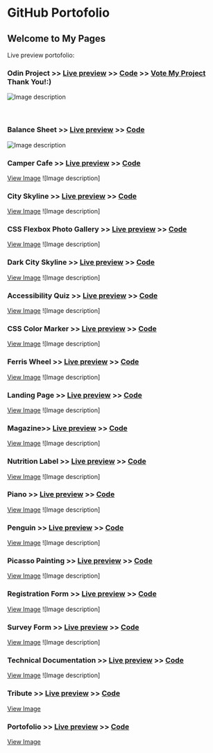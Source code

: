 #  GitHub Portofolio
## Welcome to My Pages


Live preview portofolio: 

### Odin Project >> [Live preview](https://codringavan.github.io/odin-project/) >> [Code](https://github.com/CodrinGavan/odin-project) >> [Vote My Project](https://www.theodinproject.com/dashboard) Thank You!:)
![Image description](https://blogger.googleusercontent.com/img/b/R29vZ2xl/AVvXsEijzeVq8KfJC0E5urbk1gLyt07wK0sabMsCHAyoP7hx13f159Kxb5LbFuiCGC7NcXVwHCUnpO-5hnpO8n47z2Z2o2Kpe0Bm-Ns1Fymtk6N_LGBKsVEHiMLqdiGLOhWOjx5ZxoEt2ivZNOKunZdrEgB870z8u5bA6jqTnWRG45YbGlbRJ4qyJd_9oE2ncg/w400-h245/Sculpture.png)
<br><br><br>
### Balance Sheet >> [Live preview](https://codringavan.github.io/balance-sheet/) >> [Code](https://github.com/CodrinGavan/balance-sheet)
![Image description](https://blogger.googleusercontent.com/img/b/R29vZ2xl/AVvXsEjfg3MSuIORpaJylhfL6LAJ34fzZM5EXRc-lh1HalRHtkw_VqhRVahzp0C06n-CBGjtkO-RaGlWrFPO4MU3pk6bBrwYEyLtQjJ3JjOxf4EYlg6s9VMp_iCNPPOrSPXMckZBvHpgaAUHH_5EoiBXFY7YDwg04Rv9Sbo0O-sm0jd9JE5IjFi6TAyt189a4Q/w373-h400/Balance-Sheet.png)

### Camper Cafe >> [Live preview](https://codringavan.github.io/camper-cafe/) >> [Code](https://github.com/CodrinGavan/camper-cafe)
[View Image](https://blogger.googleusercontent.com/img/b/R29vZ2xl/AVvXsEhFLFFO3Pfb-a7qG-DhGTKYdemqloM_Pua8kSbjmbYPcrAHqhrUWJMbd9IulEgxUWXuqJSOedu-0Kh1dFhNL9Ijq4LOdnqoSWSwpbo_CHlzyF5uSmxNH7BV0PeOBq9QigOct4Ny3lW41KdhHZRaeg6s_DEP-VfLNljCZbDc5oMDUYmfNmOd9tDJWHWGjQ/w400-h375/camper-cafe.png)
![Image description]

### City Skyline >> [Live preview](https://codringavan.github.io/city-skyline-/) >> [Code](https://github.com/CodrinGavan/city-skyline-)
[View Image](https://blogger.googleusercontent.com/img/b/R29vZ2xl/AVvXsEjuqNwpNGevU73lNY2IIt6wdnzhrF_ogiKC4d5M3UzQlLgaVXog_9teokaNqncdY3UebpruRVirHWRAWy9dqm1QPKM9YfOJDoRIDuaABzJLVfLWXFn3t2ezPC8cW26IZ26ylNpCz7UGzQIRalnqaXx_yPmS7gmE7dFdIfVjE9_TyT7dEi0Lwz-d9jh-0w/s400/City-Skyline.png)
![Image description]

### CSS Flexbox Photo Gallery >> [Live preview](https://codringavan.github.io/CSS-FLEXBOX-PHOTO-GALLERY/) >> [Code](https://github.com/CodrinGavan/CSS-FLEXBOX-PHOTO-GALLERY)
[View Image](https://blogger.googleusercontent.com/img/b/R29vZ2xl/AVvXsEhBu1APz-XqTrlbD3Kh2kIVGnkxl0DspNKBpfxPxuqRZqAjSR_WH6I0Z82F7jVLKgHIZUcaoTf7LZqn01r2CmUqzt_CmdkdVKkAxOle9GMQOFa8BQeDMcgNDr6qvjUdQhpfyG9ISGCSth0bU34m2CMbgSz3tAXUM7hTyyHbf-bNjr4VmUqpBzIwNIwlqw/s400/CSS-FLEXBOX-PHOTO-GALLERY.png)
![Image description]

### Dark City Skyline >> [Live preview](https://codringavan.github.io/dark-city-skyline/) >> [Code](https://github.com/CodrinGavan/dark-city-skyline)
[View Image](https://blogger.googleusercontent.com/img/b/R29vZ2xl/AVvXsEiRMtheVuY3AjGVoaTa2Pt6qkv6_zDAkF1vTYw9X09KFmI0liuXrN_OcM4TuFrWzzOyAttPlLiAcDbmdlJ7-roE8EhhExyQGYtd4uCmvlvdVGlBYXJ8ETXqxMF-UvK9bAora5Rb8CVDyYc8TAb-RdbM8zAA88sVzcS5IEhwSE7GpjsLOxqQRYs_0hsChw/s400/City-Skyline2.png)
![Image description]

### Accessibility Quiz >> [Live preview](https://codringavan.github.io/accessibility-quiz/) >> [Code](https://github.com/CodrinGavan/accessibility-quiz)
[View Image](https://blogger.googleusercontent.com/img/b/R29vZ2xl/AVvXsEgX10h5JYkToLgzI7lHtwUfzmlp1wvJ-YnL9LfwIvNPh62SxG5naRVGz7zqm6PZ8H9I8K3xwhpIxsopwN1VjxEVOUeoziw_aA3P0JQlrFuWV3uxPnqO8tG3xnO1ln9LIidEdmTBp1r7OK-8Ex68gXVJbkTV_OWP1Ng-_12BwSGFteVoCHxpJE7qEDJdCQ/s400/Accessibility-Quiz.png)
![Image description]

### CSS Color Marker >> [Live preview](https://codringavan.github.io/CSS-color-marker/) >> [Code](https://github.com/CodrinGavan/CSS-color-marker)
[View Image](https://blogger.googleusercontent.com/img/b/R29vZ2xl/AVvXsEgZVKvF7ErFoMd8MtgCXmnuBYdEz0F2xqQoGFRAP54ZLl5FlnrHCtgf6mNezImbGdPyYwFxyrSPxvaX_uDMeopN2wM0qLtWr9RAJRu3SDm1HnxlxTebEmznq2c7e-qS8V2OS9vb8E7vLUwhp44W6pEpBPMevgVCMBQC5J4jFRnnS2cVmD97yInMgOd_sw/s400/CSS%20Color%20Marker.png)
![Image description]

### Ferris Wheel >> [Live preview](https://codringavan.github.io/ferris-wheel/) >> [Code](https://github.com/CodrinGavan/ferris-wheel)
[View Image](https://blogger.googleusercontent.com/img/b/R29vZ2xl/AVvXsEhDRHRoC_jFk3NtPlJdlOJv7wrmpSnH663X3Q7ctoF-gsMmm8WjcnbqUxbJS9O-ZSF2bCAxl16KbpNOWla55tfn7rvzB1VD0zvSKr0ol6KNEDqNS43Z5Dm8paNDct_NHv_nfoGx3JRgi2DyFQY0tCI6P5cJwaibGwYz0If_2FyX18_M9EbqiJ1jrpV36g/s400/Ferris-Wheel.png)
![Image description]

### Landing Page >> [Live preview](https://codringavan.github.io/landing/) >> [Code](https://github.com/CodrinGavan/landing)
[View Image](https://blogger.googleusercontent.com/img/b/R29vZ2xl/AVvXsEjXgan5eZzGRbQkx0-2wbLF6aiSgMALw1g8H1QvAXpfxXdrW_qj7a5CcvmJ-s_I3Ole9xPuyhl_2-qWf7rrr79p3EwbpBbVd0u1-rW1W5Ln58t3Ig6lTrbcV4YCnbghon1wrsGzlCpJPIxwOpcc9mvH9uK6u6WO_cwPP_B3gqlL7u-FmdNlYCGBmJ8mGw/w640-h379/landing.png)
![Image description]

### Magazine>> [Live preview](https://codringavan.github.io/Magazine/) >> [Code](https://github.com/CodrinGavan/Magazine)
[View Image](https://blogger.googleusercontent.com/img/b/R29vZ2xl/AVvXsEg9opn5Ps9NHEiC9-4Zgs-olxuHVXqN7nzMpetwIx5PwcKVECYMVQYqlqFzOkvi4dGM_QiTk3RjLIaDGOkY251sL4tk22bwlKsogJd4lovDI7mtKl8Mq4PbMuzlSQ-0_EPD_ukEmKqRwEhlwi-LSPrZhp7qIFkh_b3pXyUr6tTDi2H44UHdssQjf5ZTaQ/s400/Magazine.png)
![Image description]

### Nutrition Label >> [Live preview](https://codringavan.github.io/nutrition-label/) >> [Code](https://github.com/CodrinGavan/nutrition-label)
[View Image](https://blogger.googleusercontent.com/img/b/R29vZ2xl/AVvXsEi45v9TBqKCT21fP4l3PmjJzHTN7PgORRofywf8mNjvp3700tgs_qxwH6jtm7roLjZtVuAXxAndWwTu6LaQ5vgQdUuZeRFUGbNr-0TMqopDAGyaq1rgsBAFFlyxpUBI0qESTpV1fvc4wGZ_QJqxYDQdV_fmR6D4DhNcO0zNY34MafbVi0uyXgHTciBKdQ/s400/Nutrition-Label.png)
![Image description]

### Piano >> [Live preview](https://codringavan.github.io/Piano/) >> [Code](https://github.com/CodrinGavan/piano)
[View Image](https://blogger.googleusercontent.com/img/b/R29vZ2xl/AVvXsEiscY0F9TfgZoSUhfoPMquZ1cqrzLeuKaHXQPGexzNRdg77R5YCaWrHKsmrNYFSG5QBJlxk-G-c2y0MfKcehgVs0QdCUnc-Ra4y3ta94kEmtctjbcMNADaVieUvQwRrcPCLmZfzntco99Xz2CMnM5ZPTgA0H5m_VDkMQvQ1qYLijEVrfvIjGnzT4peY-A/s400/Piano.png)
![Image description]

### Penguin >> [Live preview](https://codringavan.github.io/Penguin/) >> [Code](https://github.com/CodrinGavan/Penguin)
[View Image](https://blogger.googleusercontent.com/img/b/R29vZ2xl/AVvXsEgGcGOUZyYhXOsLB15IbCVbztSSGOyks1nLyh2TsQjQIjClGfNAPcgNd1gC-1E0ryL3Z4WjaAoHnjvdbcRp7IwAMJNydzpkBUkqNpdGS9n0CXB1JEqwE2wxHkvzXe98oAzkOFDAhKWStP6bNGJXhBTs678qAcYC7k9CpuXh5vvlpy1Cy3K7BamowxHhAA/s400/Penguin.png)
![Image description]

### Picasso Painting >> [Live preview](https://codringavan.github.io/Picasso-painting/) >> [Code](https://github.com/CodrinGavan/Picasso-painting)
[View Image](https://blogger.googleusercontent.com/img/b/R29vZ2xl/AVvXsEjm6d3nT-hmc5CU1ccxiaGH8qPUl7-x9a559DnBDxbjtcgzvaKZ1HcIoHwJ0nFpwoP8EEC5KyEvgEh0WSWIh4fA7Fk6d9IC9lKyKgClZoCk-CPVVc5012MDxS0uAPeTSafEIlaYp9__1M_upeoayi4Wwv_qV-DVyRxnH-ONRGBDhCjmUGznK-uuPqTOSg/s400/Picasso-Painting.png)
![Image description]

### Registration Form >> [Live preview](https://codringavan.github.io/registration-form/) >> [Code](https://github.com/CodrinGavan/registration-form)
[View Image](https://blogger.googleusercontent.com/img/b/R29vZ2xl/AVvXsEivuBSm_6QBTL58kbjC0q-gqbt06D4UndtKSPjO0od57-3FnqBIvxTvMpfUO-LhyyTh_-LZVFEEPJRW8quubxBjvrjkL4CguK17zc7N0uLZoE3KTKmlYfDG3lPRK-5vaSD23BkU_y0eO1biEbkXYp6zxPnwYF5IvLMGl8FTC61NYlq9rU5SYWL94U8AqQ/s400/registration-form.png)
![Image description]

### Survey Form >> [Live preview](https://codringavan.github.io/survey-form/) >> [Code](https://github.com/CodrinGavan/survey-form)
[View Image](https://blogger.googleusercontent.com/img/b/R29vZ2xl/AVvXsEjo50Hm0K_DOAVgqDoA-BmrvZwnkg_hxqlOpBZHKkm1FCGHaLZPC2swI_jnXdpExJzxd8UigOrY6DKPMkDXkdTw2FaPMUfsthUCrWkSSmAQ2I5UoTVfbM5F2lkgxRYh2zuI5IbuSHCVj22nfcQ3a3C2MKbclMKDSEveYcZDe5D2RLqx-0e1rUeNU5qIiA/s400/survey-form.png)
![Image description]

### Technical Documentation >> [Live preview](https://codringavan.github.io/technical-documentation/) >> [Code](https://github.com/CodrinGavan/technical-documentation)
[View Image](https://blogger.googleusercontent.com/img/b/R29vZ2xl/AVvXsEi_AyOtCEfGZgLCO7q8hiimHSjSmqx5hOdS1waK0TN-eieVMl5dyiyfCjHF1I4YMAxa5pNj_JrAxJNaY1u6R7D6DmeeCmBZ1m00mJfbx-rzFq1JH9F7Zx6CnTXBo1wS7KStB_JO8QoRgfbQ3XeGnuhRujuqz3qDLzvd1ionDbYhZ7yIOAVcWOC-7pOUug/s400/Technical-Documentation.png)
![Image description]

### Tribute >> [Live preview](https://codringavan.github.io/tribute/) >> [Code](https://github.com/CodrinGavan/tribute)
[View Image](https://blogger.googleusercontent.com/img/b/R29vZ2xl/AVvXsEi52onG_swYmqIoj8NbTfQ2Nb9kiY4GiM_jLeIqmPl-EoXqdUl5Ltb68Bz6iNyYRAd8uL_Zevxa3y6pPEWh6p0Squ_lfje-4w4ViH3w6luDCjhpHk3T3IdKT7j38BlTgWQvcGvl5h259IbdoX9AL266Y7tjxCX1qTUhQWLcuNYCjLziM0AMqkjDmVf0Iw/s400/Tribute.png)

### Portofolio >> [Live preview](https://codringavan.github.io/Portofolio/) >> [Code](https://github.com/CodrinGavan/Portofolio)
[View Image](https://blogger.googleusercontent.com/img/b/R29vZ2xl/AVvXsEja0Kuwv4zyF6zz9B4vW92MUarkGxKvMoq2nz5rhQzvmQ2IghtABbM4e8ZgdA_d7s7Yypm-X5hNIlDilH48dpOWXb2gA_YEVNa5hkRs2SpY1kRAI-OdcTSPxdlSV6o-ausozc7Xj5d8HFnbZceO9Ki6-wKmCUsXK-oEujkW42rYVYFRqQCJkt7lalGMGA/s400/Portofolio1.png)
